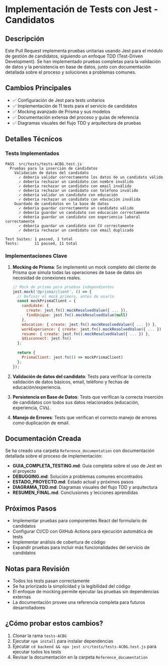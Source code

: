 # Implementación de Tests con Jest - Candidatos

## Descripción

Este Pull Request implementa pruebas unitarias usando Jest para el módulo de gestión de candidatos, siguiendo un enfoque TDD (Test-Driven Development). Se han implementado pruebas completas para la validación de datos y la persistencia en base de datos, junto con documentación detallada sobre el proceso y soluciones a problemas comunes.

## Cambios Principales

- ✅ Configuración de Jest para tests unitarios
- ✅ Implementación de 11 tests para el servicio de candidatos
- ✅ Mocking avanzado de Prisma y sus modelos
- ✅ Documentación extensa del proceso y guías de referencia
- ✅ Diagramas visuales del flujo TDD y arquitectura de pruebas

## Detalles Técnicos

### Tests Implementados

```
PASS  src/tests/tests-ACBG.test.js
  Pruebas para la inserción de candidatos
    Validación de datos del candidato
      ✓ debería validar correctamente los datos de un candidato válido
      ✓ debería rechazar un candidato con nombre inválido
      ✓ debería rechazar un candidato con email inválido
      ✓ debería rechazar un candidato con teléfono inválido
      ✓ debería validar un candidato con educación
      ✓ debería rechazar un candidato con educación inválida
    Guardado de candidatos en la base de datos
      ✓ debería guardar correctamente un candidato válido
      ✓ debería guardar un candidato con educación correctamente
      ✓ debería guardar un candidato con experiencia laboral correctamente
      ✓ debería guardar un candidato con CV correctamente
      ✓ debería rechazar un candidato con email duplicado

Test Suites: 1 passed, 1 total
Tests:       11 passed, 11 total
```

### Implementaciones Clave

1. **Mocking de Prisma**: Se implementó un mock completo del cliente de Prisma que simula todas las operaciones de base de datos sin necesidad de conexiones reales.

   ```javascript
   // Mock de prisma para pruebas independientes
   jest.mock('@prisma/client', () => {
     // Definir el mock primero, antes de usarlo
     const mockPrismaClient = {
       candidate: {
         create: jest.fn().mockResolvedValue({ ... }),
         findUnique: jest.fn().mockResolvedValue(null)
       },
       education: { create: jest.fn().mockResolvedValue({ ... }) },
       workExperience: { create: jest.fn().mockResolvedValue({ ... }) },
       resume: { create: jest.fn().mockResolvedValue({ ... }) },
       $disconnect: jest.fn()
     };
     
     return {
       PrismaClient: jest.fn(() => mockPrismaClient)
     };
   });
   ```

2. **Validación de datos del candidato**: Tests para verificar la correcta validación de datos básicos, email, teléfono y fechas de educación/experiencia.

3. **Persistencia en Base de Datos**: Tests que verifican la correcta inserción de candidatos con todos sus datos relacionados (educación, experiencia, CVs).

4. **Manejo de Errores**: Tests que verifican el correcto manejo de errores como duplicación de email.

## Documentación Creada

Se ha creado una carpeta `Reference_documentation` con documentación detallada sobre el proceso de implementación:

- **GUIA_COMPLETA_TESTING.md**: Guía completa sobre el uso de Jest en el proyecto
- **DEBUGGING.md**: Solución a problemas comunes encontrados
- **ESTADO_PROYECTO.md**: Estado actual y próximos pasos
- **DIAGRAMA_TDD.md**: Diagramas visuales del flujo TDD y arquitectura
- **RESUMEN_FINAL.md**: Conclusiones y lecciones aprendidas

## Próximos Pasos

- Implementar pruebas para componentes React del formulario de candidatos
- Configurar CI/CD con GitHub Actions para ejecución automática de tests
- Implementar análisis de cobertura de código
- Expandir pruebas para incluir más funcionalidades del servicio de candidatos

## Notas para Revisión

- Todos los tests pasan correctamente
- Se ha priorizado la simplicidad y la legibilidad del código
- El enfoque de mocking permite ejecutar las pruebas sin dependencias externas
- La documentación provee una referencia completa para futuros desarrolladores

## ¿Cómo probar estos cambios?

1. Clonar la rama `tests-ACBG`
2. Ejecutar `npm install` para instalar dependencias
3. Ejecutar `cd backend && npx jest src/tests/tests-ACBG.test.js` para ejecutar todos los tests
4. Revisar la documentación en la carpeta `Reference_documentation` 